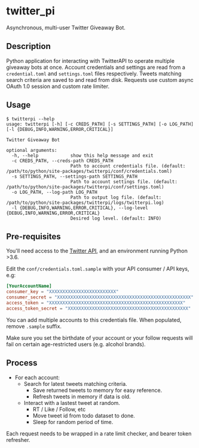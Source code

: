 # twitter_pi
Asynchronous, multi-user Twitter Giveaway Bot.

## Description
Python application for interacting with TwitterAPI to operate multiple giveaway bots at once. Account credentials and settings are read from a `credential.toml` and `settings.toml` files respectively. Tweets matching search criteria are saved to and read from disk. Requests use custom async OAuth 1.0 session and custom rate limiter.

## Usage
``` shell
$ twitterpi --help
usage: twitterpi [-h] [-c CREDS_PATH] [-s SETTINGS_PATH] [-o LOG_PATH] [-l {DEBUG,INFO,WARNING,ERROR,CRITICAL}]

Twitter Giveaway Bot

optional arguments:
  -h, --help            show this help message and exit
  -c CREDS_PATH, --creds-path CREDS_PATH
                        Path to account credentials file. (default: /path/to/python/site-packages/twitterpi/conf/credentials.toml)
  -s SETTINGS_PATH, --settings-path SETTINGS_PATH
                        Path to account settings file. (default: /path/to/python/site-packages/twitterpi/conf/settings.toml)
  -o LOG_PATH, --log-path LOG_PATH
                        Path to output log file. (default: /path/to/python/site-packages/twitterpi/logs/twitterpi.log)
  -l {DEBUG,INFO,WARNING,ERROR,CRITICAL}, --log-level {DEBUG,INFO,WARNING,ERROR,CRITICAL}
                        Desired log level. (default: INFO)
```

## Pre-requisites
You'll need access to the [Twitter API](https://developer.twitter.com/en/products/twitter-api), and an environment running Python >3.6.

Edit the `conf/credentials.toml.sample` with your API consumer / API keys, e.g:
``` toml
[YourAccountName]
consumer_key = "XXXXXXXXXXXXXXXXXXXXXXXXX"
consumer_secret = "XXXXXXXXXXXXXXXXXXXXXXXXXXXXXXXXXXXXXXXXXXXXXXXXXX"
access_token = "XXXXXXXXXXXXXXXXXXXXXXXXXXXXXXXXXXXXXXXXXXXXXXXXXX"
access_token_secret = "XXXXXXXXXXXXXXXXXXXXXXXXXXXXXXXXXXXXXXXXXXXXX"
```
You can add multiple accounts to this credentials file. When populated, remove `.sample` suffix.

Make sure you set the birthdate of your account or your follow requests will fail on certain age-restricted users (e.g. alcohol brands).

## Process
- For each account:
    - Search for latest tweets matching criteria.
        - Save returned tweets to memory for easy reference.
        - Refresh tweets in memory if data is old.
    - Interact with a lastest tweet at random.
        - RT / Like / Follow, etc
        - Move tweet id from todo dataset to done.
        - Sleep for random period of time.

Each request needs to be wrapped in a rate limit checker, and bearer token refresher.
